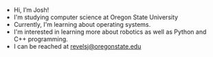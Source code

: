 - Hi, I’m Josh!
- I'm studying computer science at Oregon State University
- Currently, I'm learning about operating systems. 
- I'm interested in learning more about robotics as well as Python and C++ programming.
- I can be reached at revelsj@oregonstate.edu

